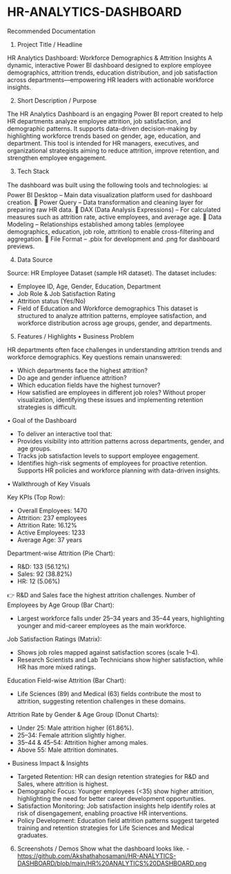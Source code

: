 # HR-ANALYTICS-DASHBOARD
Recommended Documentation
1. Project Title / Headline

HR Analytics Dashboard: Workforce Demographics & Attrition Insights
A dynamic, interactive Power BI dashboard designed to explore employee demographics, attrition trends, education distribution, and job satisfaction across departments—empowering HR leaders with actionable workforce insights.

2. Short Description / Purpose

The HR Analytics Dashboard is an engaging Power BI report created to help HR departments analyze employee attrition, job satisfaction, and demographic patterns. It supports data-driven decision-making by highlighting workforce trends based on gender, age, education, and department. This tool is intended for HR managers, executives, and organizational strategists aiming to reduce attrition, improve retention, and strengthen employee engagement.

3. Tech Stack

The dashboard was built using the following tools and technologies:
📊 Power BI Desktop – Main data visualization platform used for dashboard creation.
📂 Power Query – Data transformation and cleaning layer for preparing raw HR data.
🧠 DAX (Data Analysis Expressions) – For calculated measures such as attrition rate, active employees, and average age.
📝 Data Modeling – Relationships established among tables (employee demographics, education, job role, attrition) to enable cross-filtering and aggregation.
📁 File Format – .pbix for development and .png for dashboard previews.

4. Data Source

Source: HR Employee Dataset (sample HR dataset).
The dataset includes:
 * Employee ID, Age, Gender, Education, Department
 * Job Role & Job Satisfaction Rating
 * Attrition status (Yes/No)
 * Field of Education and Workforce demographics
This dataset is structured to analyze attrition patterns, employee satisfaction, and workforce distribution across age groups, gender, and departments.

5. Features / Highlights
• Business Problem

HR departments often face challenges in understanding attrition trends and workforce demographics. Key questions remain unanswered:
* Which departments face the highest attrition?
* Do age and gender influence attrition?
* Which education fields have the highest turnover?
* How satisfied are employees in different job roles?
Without proper visualization, identifying these issues and implementing retention strategies is difficult.

• Goal of the Dashboard

* To deliver an interactive tool that:
* Provides visibility into attrition patterns across departments, gender, and age groups.
* Tracks job satisfaction levels to support employee engagement.
* Identifies high-risk segments of employees for proactive retention.
Supports HR policies and workforce planning with data-driven insights.

• Walkthrough of Key Visuals

Key KPIs (Top Row):
* Overall Employees: 1470
* Attrition: 237 employees
* Attrition Rate: 16.12%
* Active Employees: 1233
* Average Age: 37 years

Department-wise Attrition (Pie Chart):
* R&D: 133 (56.12%)
* Sales: 92 (38.82%)
* HR: 12 (5.06%)

👉 R&D and Sales face the highest attrition challenges.
Number of Employees by Age Group (Bar Chart):
* Largest workforce falls under 25–34 years and 35–44 years, highlighting younger and mid-career employees as the main   workforce.

Job Satisfaction Ratings (Matrix):
* Shows job roles mapped against satisfaction scores (scale 1–4).
* Research Scientists and Lab Technicians show higher satisfaction, while HR has more mixed ratings.

Education Field-wise Attrition (Bar Chart):
* Life Sciences (89) and Medical (63) fields contribute the most to attrition, suggesting retention challenges in these domains.

Attrition Rate by Gender & Age Group (Donut Charts):
* Under 25: Male attrition higher (61.86%).
* 25–34: Female attrition slightly higher.
* 35–44 & 45–54: Attrition higher among males.
* Above 55: Male attrition dominates.

• Business Impact & Insights

* Targeted Retention: HR can design retention strategies for R&D and Sales, where attrition is highest.
* Demographic Focus: Younger employees (<35) show higher attrition, highlighting the need for better career development opportunities.
* Satisfaction Monitoring: Job satisfaction insights help identify roles at risk of disengagement, enabling proactive HR interventions.
* Policy Development: Education field attrition patterns suggest targeted training and retention strategies for Life Sciences and Medical graduates.

6. Screenshots / Demos
Show what the dashboard looks like. - https://github.com/Akshathahosamani/HR-ANALYTICS-DASHBOARD/blob/main/HR%20ANALYTICS%20DASHBOARD.png
